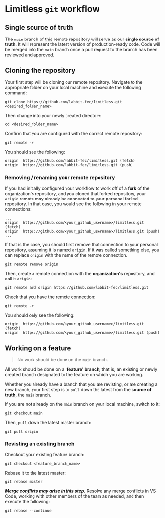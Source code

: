 # Limitless `git`  workflow

## Single source of truth

The `main` branch of [this](https://github.com/labbit-fec/limitless) remote repository will serve as our **single source of truth**. It will represent the latest  version of production-ready code. Code will be merged into the `main` branch once a pull request to the branch has been reviewed and approved.


## Cloning the repository
Your first step will be cloning our remote repository. Navigate to the appropriate folder on your local machine and execute the following command:
```
git clone https://github.com/labbit-fec/limitless.git <desired_folder_name>
```

Then change into your newly created directory:
```
cd <desired_folder_name>
```

Confirm that you are configured with the correct remote repository:
```
git remote -v
```
You should see the following:
```
origin	https://github.com/labbit-fec/limitless.git (fetch)
origin	https://github.com/labbit-fec/limitless.git (push)
```

### Removing / renaming your remote repository
If you had initially configured your workflow to work off of a **fork** of the organization's repository, and you cloned that forked repository, your `origin` remote may already be connected to your personal forked repository. In that case, you would see the following in your remote connections:
```
...
origin  https://github.com/<your_github_username>/limitless.git (fetch)
origin  https://github.com/<your_github_username>/limitless.git (push)
...
```
If that is the case, you should first remove that connection to your personal repository, assuming it is named `origin`. If it was called something else, you can replace `origin` with the name of the remote connection.
```
git remote remove origin
```
Then, create a remote connection with the **organization's** repository, and call it `origin`:
```
git remote add origin https://github.com/labbit-fec/limitless.git
```
Check that you have the remote connection:
```
git remote -v
```
You should only see the following:
```
origin  https://github.com/<your_github_username>/limitless.git (fetch)
origin  https://github.com/<your_github_username>/limitless.git (push)
```

## Working on a feature
> No work should be done on the `main` branch.

All work should be done on a **'feature' branch**; that is, an existing or newly created branch designated to the feature on which you are working.

Whether you already have a branch that you are revisting, or are creating a new branch, your first step is to `pull` down the latest from the **source of truth**, the `main` branch.

If you are not already on the `main` branch on your local machine, switch to it:
```
git checkout main
```

Then, `pull` down the latest master branch:
```
git pull origin
```

### Revisting an existing branch
Checkout your existing feature branch:
```
git checkout <feature_branch_name>
```

Rebase it to the latest master:
```
git rebase master
```

***Merge conflicts may arise in this step.*** Resolve any merge conflicts in VS Code, working with other members of the team as needed, and then execute the following:
```
git rebase --continue
```


